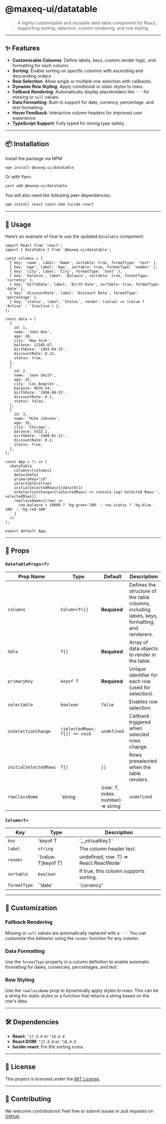 
# @maxeq-ui/datatable

> A highly customizable and reusable data table component for React, supporting sorting, selection, custom rendering, and row styling.

---

## ✨ Features

- **Customizable Columns**: Define labels, keys, custom render logic, and formatting for each column.
- **Sorting**: Enable sorting on specific columns with ascending and descending orders.
- **Row Selection**: Allow single or multiple row selection with callbacks.
- **Dynamic Row Styling**: Apply conditional or static styles to rows.
- **Fallback Rendering**: Automatically display placeholders like `'-'` for missing or `null` values.
- **Data Formatting**: Built-in support for date, currency, percentage, and text formatting.
- **Hover Feedback**: Interactive column headers for improved user experience.
- **TypeScript Support**: Fully typed for strong type safety.

---

## 📦 Installation

Install the package via NPM:

```bash
npm install @maxeq-ui/datatable
```

Or with Yarn:

```bash
yarn add @maxeq-ui/datatable
```

You will also need the following peer dependencies:

```bash
npm install react react-dom lucide-react
```

---

## 🚀 Usage

Here’s an example of how to use the updated `DataTable` component:

```tsx
import React from 'react';
import { DataTable } from '@maxeq-ui/datatable';

const columns = [
  { key: 'name', label: 'Name', sortable: true, formatType: 'text' },
  { key: 'age', label: 'Age', sortable: true, formatType: 'number' },
  { key: 'city', label: 'City', formatType: 'text' },
  { key: 'balance', label: 'Balance', sortable: true, formatType: 'currency' },
  { key: 'birthDate', label: 'Birth Date', sortable: true, formatType: 'date' },
  { key: 'discountRate', label: 'Discount Rate', formatType: 'percentage' },
  { key: 'status', label: 'Status', render: (value) => (value ? 'Active' : 'Inactive') },
];

const data = [
  {
    id: 1,
    name: 'John Doe',
    age: 30,
    city: 'New York',
    balance: 12345.67,
    birthDate: '1993-04-15',
    discountRate: 0.15,
    status: true,
  },
  {
    id: 2,
    name: 'Jane Smith',
    age: 25,
    city: 'Los Angeles',
    balance: 9876.54,
    birthDate: '1998-08-25',
    discountRate: 0.1,
    status: false,
  },
  {
    id: 3,
    name: 'Mike Johnson',
    age: 35,
    city: 'Chicago',
    balance: 5432.1,
    birthDate: '1988-01-12',
    discountRate: 0.2,
    status: true,
  },
];

const App = () => (
  <DataTable
    columns={columns}
    data={data}
    primaryKey="id"
    selectable={true}
    initialSelectedRows={[data[0]]}
    onSelectionChange={(selectedRows) => console.log('Selected Rows:', selectedRows)}
    rowClassName={(row) =>
      row.balance > 10000 ? 'bg-green-100' : row.status ? 'bg-blue-100' : 'bg-red-100'
    }
  />
);

export default App;
```

---

## 📖 Props

### `DataTableProps<T>`

| **Prop Name**         | **Type**                                                             | **Default** | **Description**                                                                                  |
|-----------------------|----------------------------------------------------------------------|-------------|--------------------------------------------------------------------------------------------------|
| `columns`             | `Column<T>[]`                                                      | **Required** | Defines the structure of the table columns, including labels, keys, formatting, and renderers.  |
| `data`                | `T[]`                                                              | **Required** | Array of data objects to render in the table.                                                   |
| `primaryKey`          | `keyof T`                                                          | **Required** | Unique identifier for each row (used for selection).                                            |
| `selectable`          | `boolean`                                                         | `false`     | Enables row selection.                                                                          |
| `onSelectionChange`   | `(selectedRows: T[]) => void`                                      | `undefined` | Callback triggered when selected rows change.                                                   |
| `initialSelectedRows` | `T[]`                                                              | `[]`        | Rows preselected when the table renders.                                                        |
| `rowClassName`        | `string | (row: T, index: number) => string`                      | `undefined` | Apply custom class names to rows, either statically or dynamically based on row data.           |

### `Column<T>`

| **Key**       | **Type**                                               | **Description**                                                                                  |
|---------------|--------------------------------------------------------|--------------------------------------------------------------------------------------------------|
| `key`         | `keyof T | '__virtualKey1' | '__virtualKey2'`          | Key from the data object to display in this column or a virtual key.                             |
| `label`       | `string`                                               | The column header text.                                                                          |
| `render`      | `(value: T[keyof T] | undefined, row: T) => React.ReactNode` | Custom render function for column data.                                                         |
| `sortable`    | `boolean`                                              | If true, this column supports sorting.                                                          |
| `formatType`  | `'date' | 'currency' | 'percentage' | 'text'`          | Optional data formatting type for automatic formatting.                                          |

---

## 🎨 Customization

### Fallback Rendering
Missing or `null` values are automatically replaced with a `'-'`. You can customize this behavior using the `render` function for any column.

### Data Formatting
Use the `formatType` property in a column definition to enable automatic formatting for dates, currencies, percentages, and text.

### Row Styling
Use the `rowClassName` prop to dynamically apply styles to rows. This can be a string for static styles or a function that returns a string based on the row's data.

---

## 🛠️ Dependencies

- **React**: `^17.0.0` or `^18.0.0`
- **React DOM**: `^17.0.0` or `^18.0.0`
- **lucide-react**: For the sorting icons.

---

## 📝 License

This project is licensed under the [MIT License](LICENSE).

---

## 🤝 Contributing

We welcome contributions! Feel free to submit issues or pull requests on [GitHub](https://github.com/maxeq/datatable).
